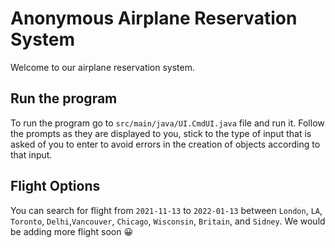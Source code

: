 # Anonymous Airplane Reservation System 

Welcome to our airplane reservation system.

## Run the program

To run the program go to `src/main/java/UI.CmdUI.java` file and run it. Follow the prompts as they are displayed to you, stick to the type of input that is asked of you to enter to avoid errors in the creation of objects according to that input.

## Flight Options

You can search for flight from `2021-11-13` to `2022-01-13` between `London`, `LA`, `Toronto`, `Delhi`,`Vancouver`, `Chicago`, `Wisconsin`, `Britain`, and `Sidney`. We would be adding more flight soon 😀
